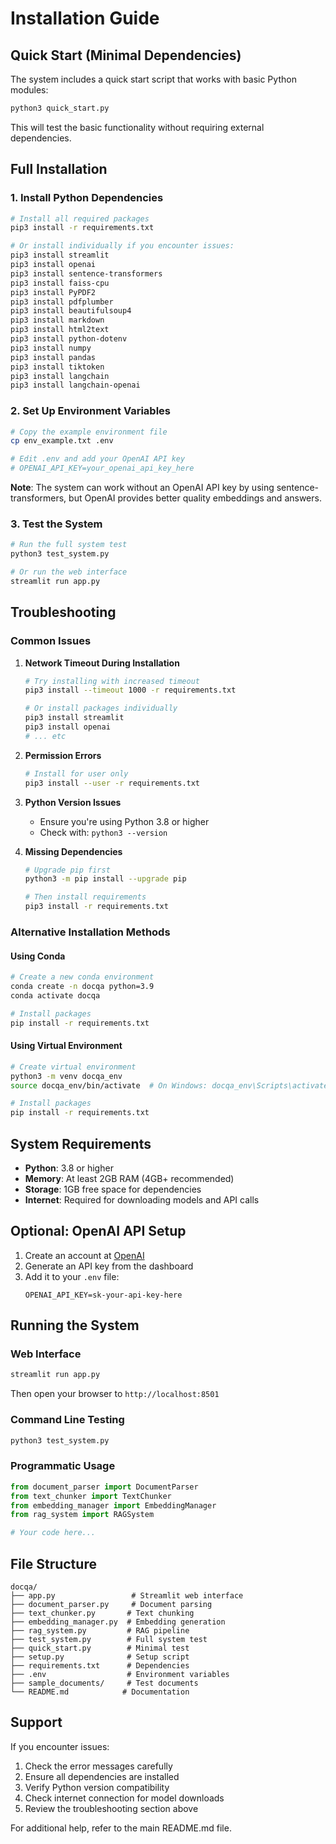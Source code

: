 # Installation Guide

## Quick Start (Minimal Dependencies)

The system includes a quick start script that works with basic Python modules:

```bash
python3 quick_start.py
```

This will test the basic functionality without requiring external dependencies.

## Full Installation

### 1. Install Python Dependencies

```bash
# Install all required packages
pip3 install -r requirements.txt

# Or install individually if you encounter issues:
pip3 install streamlit
pip3 install openai
pip3 install sentence-transformers
pip3 install faiss-cpu
pip3 install PyPDF2
pip3 install pdfplumber
pip3 install beautifulsoup4
pip3 install markdown
pip3 install html2text
pip3 install python-dotenv
pip3 install numpy
pip3 install pandas
pip3 install tiktoken
pip3 install langchain
pip3 install langchain-openai
```

### 2. Set Up Environment Variables

```bash
# Copy the example environment file
cp env_example.txt .env

# Edit .env and add your OpenAI API key
# OPENAI_API_KEY=your_openai_api_key_here
```

**Note**: The system can work without an OpenAI API key by using sentence-transformers, but OpenAI provides better quality embeddings and answers.

### 3. Test the System

```bash
# Run the full system test
python3 test_system.py

# Or run the web interface
streamlit run app.py
```

## Troubleshooting

### Common Issues

1. **Network Timeout During Installation**
   ```bash
   # Try installing with increased timeout
   pip3 install --timeout 1000 -r requirements.txt
   
   # Or install packages individually
   pip3 install streamlit
   pip3 install openai
   # ... etc
   ```

2. **Permission Errors**
   ```bash
   # Install for user only
   pip3 install --user -r requirements.txt
   ```

3. **Python Version Issues**
   - Ensure you're using Python 3.8 or higher
   - Check with: `python3 --version`

4. **Missing Dependencies**
   ```bash
   # Upgrade pip first
   python3 -m pip install --upgrade pip
   
   # Then install requirements
   pip3 install -r requirements.txt
   ```

### Alternative Installation Methods

#### Using Conda
```bash
# Create a new conda environment
conda create -n docqa python=3.9
conda activate docqa

# Install packages
pip install -r requirements.txt
```

#### Using Virtual Environment
```bash
# Create virtual environment
python3 -m venv docqa_env
source docqa_env/bin/activate  # On Windows: docqa_env\Scripts\activate

# Install packages
pip install -r requirements.txt
```

## System Requirements

- **Python**: 3.8 or higher
- **Memory**: At least 2GB RAM (4GB+ recommended)
- **Storage**: 1GB free space for dependencies
- **Internet**: Required for downloading models and API calls

## Optional: OpenAI API Setup

1. Create an account at [OpenAI](https://openai.com)
2. Generate an API key from the dashboard
3. Add it to your `.env` file:
   ```
   OPENAI_API_KEY=sk-your-api-key-here
   ```

## Running the System

### Web Interface
```bash
streamlit run app.py
```
Then open your browser to `http://localhost:8501`

### Command Line Testing
```bash
python3 test_system.py
```

### Programmatic Usage
```python
from document_parser import DocumentParser
from text_chunker import TextChunker
from embedding_manager import EmbeddingManager
from rag_system import RAGSystem

# Your code here...
```

## File Structure

```
docqa/
├── app.py                 # Streamlit web interface
├── document_parser.py     # Document parsing
├── text_chunker.py       # Text chunking
├── embedding_manager.py  # Embedding generation
├── rag_system.py         # RAG pipeline
├── test_system.py        # Full system test
├── quick_start.py        # Minimal test
├── setup.py              # Setup script
├── requirements.txt      # Dependencies
├── .env                  # Environment variables
├── sample_documents/     # Test documents
└── README.md            # Documentation
```

## Support

If you encounter issues:

1. Check the error messages carefully
2. Ensure all dependencies are installed
3. Verify Python version compatibility
4. Check internet connection for model downloads
5. Review the troubleshooting section above

For additional help, refer to the main README.md file.
